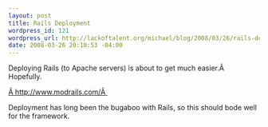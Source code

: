 ```yaml
--- 
layout: post
title: Rails Deployment
wordpress_id: 121
wordpress_url: http://lackoftalent.org/michael/blog/2008/03/26/rails-deployment/
date: 2008-03-26 20:10:53 -04:00
---
```

Deploying Rails (to Apache servers) is about to get much easier.Â  Hopefully.

<a href="http://www.modrails.com/" target="_blank">Â http://www.modrails.com/Â </a>

Deployment has long been the bugaboo with Rails, so this should bode well for the framework.
